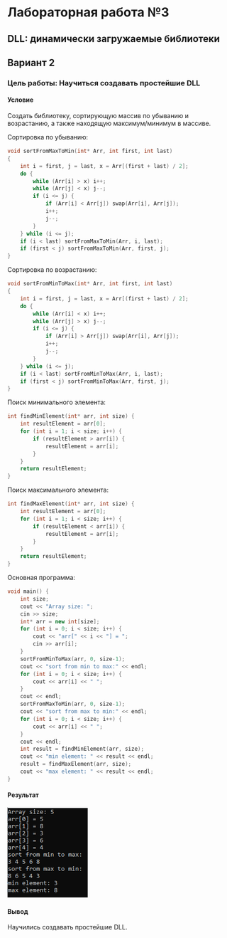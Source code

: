 # Лабораторная работа №3 #

## DLL: динамически загружаемые библиотеки ##

## Вариант 2 ##

### Цель работы: Научиться создавать простейшие DLL ###

#### **Условие** ####

Создать библиотеку, сортирующую массив по убыванию и возрастанию, а также находящую максимум/минимум в массиве.

Сортировка по убыванию:

```c++
void sortFromMaxToMin(int* Arr, int first, int last)
{
	int i = first, j = last, x = Arr[(first + last) / 2];
	do {
		while (Arr[i] > x) i++;
		while (Arr[j] < x) j--;
		if (i <= j) {
			if (Arr[i] < Arr[j]) swap(Arr[i], Arr[j]);
			i++;
			j--;
		}
	} while (i <= j);
	if (i < last) sortFromMaxToMin(Arr, i, last);
	if (first < j) sortFromMaxToMin(Arr, first, j);
}
```

Сортировка по возрастанию:

```c++
void sortFromMinToMax(int* Arr, int first, int last)
{
	int i = first, j = last, x = Arr[(first + last) / 2];
	do {
		while (Arr[i] < x) i++;
		while (Arr[j] > x) j--;
		if (i <= j) {
			if (Arr[i] > Arr[j]) swap(Arr[i], Arr[j]);
			i++;
			j--;
		}
	} while (i <= j);
	if (i < last) sortFromMinToMax(Arr, i, last);
	if (first < j) sortFromMinToMax(Arr, first, j);
}
```

Поиск минимального элемента:

```c++
int findMinElement(int* arr, int size) {
	int resultElement = arr[0];
	for (int i = 1; i < size; i++) {
		if (resultElement > arr[i]) {
			resultElement = arr[i];
		}
	}
	return resultElement;
}
```

Поиск максимального элемента:

```c++
int findMaxElement(int* arr, int size) {
	int resultElement = arr[0];
	for (int i = 1; i < size; i++) {
		if (resultElement < arr[i]) {
			resultElement = arr[i];
		}
	}
	return resultElement;
}
```

Основная программа:

```c++
void main() {
	int size;
	cout << "Array size: ";
	cin >> size;
	int* arr = new int[size];
	for (int i = 0; i < size; i++) {
		cout << "arr[" << i << "] = ";
		cin >> arr[i];
	}
	sortFromMinToMax(arr, 0, size-1);
	cout << "sort from min to max:" << endl;
	for (int i = 0; i < size; i++) {
		cout << arr[i] << " ";
	}
	cout << endl;
	sortFromMaxToMin(arr, 0, size-1);
	cout << "sort from max to min:" << endl;
	for (int i = 0; i < size; i++) {
		cout << arr[i] << " ";
	}
	cout << endl;
	int result = findMinElement(arr, size);
	cout << "min element: " << result << endl;
	result = findMaxElement(arr, size);
	cout << "max element: " << result << endl;
}
```

#### Результат ####

![img.png](images/img.png)

#### Вывод ####

Научились создавать простейшие DLL.
